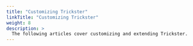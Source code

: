```yaml
---
title: "Customizing Trickster"
linkTitle: "Customizing Trickster"
weight: 8
description: >
  The following articles cover customizing and extending Trickster.
---
```



